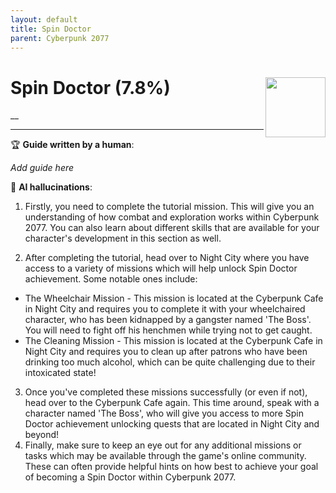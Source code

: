 ```yaml
---
layout: default
title: Spin Doctor
parent: Cyberpunk 2077
---
```


# Spin Doctor (7.8%) <img align="right" src="https://cdn.cloudflare.steamstatic.com/steamcommunity/public/images/apps/1091500/b2c92946b6ac64d267e486616ad9a55d7364b4eb.jpg" width="96" height="96">

__

***

:trophy: **Guide written by a human**:

_Add guide here_

:robot: **AI hallucinations**:

1) Firstly, you need to complete the tutorial mission. This will give you an understanding of how combat and exploration works within Cyberpunk 2077. You can also learn about different skills that are available for your character's development in this section as well.  

2) After completing the tutorial, head over to Night City where you have access to a variety of missions which will help unlock Spin Doctor achievement. Some notable ones include: 
- The Wheelchair Mission - This mission is located at the Cyberpunk Cafe in Night City and requires you to complete it with your wheelchaired character, who has been kidnapped by a gangster named 'The Boss'. You will need to fight off his henchmen while trying not to get caught.
- The Cleaning Mission - This mission is located at the Cyberpunk Cafe in Night City and requires you to clean up after patrons who have been drinking too much alcohol, which can be quite challenging due to their intoxicated state! 
3) Once you've completed these missions successfully (or even if not), head over to the Cyberpunk Cafe again. This time around, speak with a character named 'The Boss', who will give you access to more Spin Doctor achievement unlocking quests that are located in Night City and beyond! 
4) Finally, make sure to keep an eye out for any additional missions or tasks which may be available through the game's online community. These can often provide helpful hints on how best to achieve your goal of becoming a Spin Doctor within Cyberpunk 2077.
